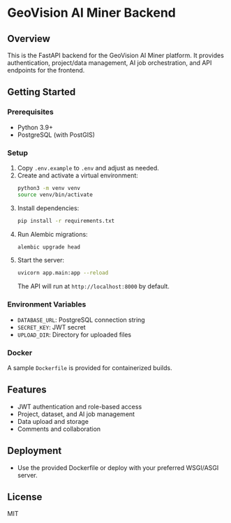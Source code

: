 # GeoVision AI Miner Backend

## Overview
This is the FastAPI backend for the GeoVision AI Miner platform. It provides authentication, project/data management, AI job orchestration, and API endpoints for the frontend.

## Getting Started

### Prerequisites
- Python 3.9+
- PostgreSQL (with PostGIS)

### Setup
1. Copy `.env.example` to `.env` and adjust as needed.
2. Create and activate a virtual environment:
   ```sh
   python3 -m venv venv
   source venv/bin/activate
   ```
3. Install dependencies:
   ```sh
   pip install -r requirements.txt
   ```
4. Run Alembic migrations:
   ```sh
   alembic upgrade head
   ```
5. Start the server:
   ```sh
   uvicorn app.main:app --reload
   ```
   The API will run at `http://localhost:8000` by default.

### Environment Variables
- `DATABASE_URL`: PostgreSQL connection string
- `SECRET_KEY`: JWT secret
- `UPLOAD_DIR`: Directory for uploaded files

### Docker
A sample `Dockerfile` is provided for containerized builds.

## Features
- JWT authentication and role-based access
- Project, dataset, and AI job management
- Data upload and storage
- Comments and collaboration

## Deployment
- Use the provided Dockerfile or deploy with your preferred WSGI/ASGI server.

## License
MIT 